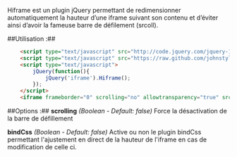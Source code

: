 ﻿Hiframe est un plugin jQuery permettant de redimensionner automatiquement la hauteur d’une iframe suivant son contenu et d’éviter ainsi d’avoir la fameuse barre de défilement (srcoll).


##Utilisation :##
```html
	<script type="text/javascript" src="http://code.jquery.com/jquery-1.7.2.min.js"></script>
	<script type="text/javascript" src="https://raw.github.com/johnstyle/jQuery-Hiframe/master/jquery.Hiframe.js"></script>
	<script type="text/javascript">
		jQuery(function(){
			jQuery('iframe').Hiframe();
		});
	</script>
	<iframe frameborder="0" scrolling="no" allowtransparency="true" src="http://www.google.fr"></iframe>
```

##Options :##
**scrolling** *(Boolean - Default: false)*
Force la désactivation de la barre de défillement

**bindCss** *(Boolean - Default: false)*
Active ou non le plugin bindCss permettant l'ajustement en direct de la hauteur de l'iframe en cas de modification de celle ci.